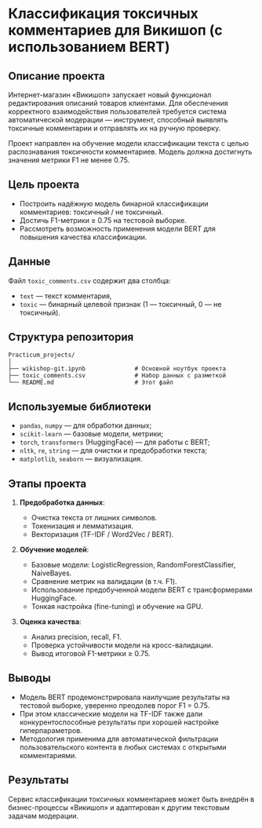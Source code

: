 # Классификация токсичных комментариев для Викишоп (с использованием BERT)

## Описание проекта
Интернет-магазин «Викишоп» запускает новый функционал редактирования описаний товаров клиентами. 
Для обеспечения корректного взаимодействия пользователей требуется система автоматической модерации — 
инструмент, способный выявлять токсичные комментарии и отправлять их на ручную проверку.

Проект направлен на обучение модели классификации текста с целью распознавания токсичности комментариев.
Модель должна достигнуть значения метрики F1 не менее 0.75.

## Цель проекта
- Построить надёжную модель бинарной классификации комментариев: токсичный / не токсичный.
- Достичь F1-метрики ≥ 0.75 на тестовой выборке.
- Рассмотреть возможность применения модели BERT для повышения качества классификации.

## Данные
Файл `toxic_comments.csv` содержит два столбца:
- `text` — текст комментария,
- `toxic` — бинарный целевой признак (1 — токсичный, 0 — не токсичный).

## Структура репозитория
```
Practicum_projects/
│
├── wikishop-git.ipynb              # Основной ноутбук проекта
├── toxic_comments.csv              # Набор данных с разметкой
└── README.md                       # Этот файл
```

## Используемые библиотеки
- `pandas`, `numpy` — для обработки данных;
- `scikit-learn` — базовые модели, метрики;
- `torch`, `transformers` (HuggingFace) — для работы с BERT;
- `nltk`, `re`, `string` — для очистки и предобработки текста;
- `matplotlib`, `seaborn` — визуализация.

## Этапы проекта
1. **Предобработка данных**:
   - Очистка текста от лишних символов.
   - Токенизация и лемматизация.
   - Векторизация (TF-IDF / Word2Vec / BERT).

2. **Обучение моделей**:
   - Базовые модели: LogisticRegression, RandomForestClassifier, NaiveBayes.
   - Сравнение метрик на валидации (в т.ч. F1).
   - Использование предобученной модели BERT с трансформерами HuggingFace.
   - Тонкая настройка (fine-tuning) и обучение на GPU.

3. **Оценка качества**:
   - Анализ precision, recall, F1.
   - Проверка устойчивости модели на кросс-валидации.
   - Вывод итоговой F1-метрики ≥ 0.75.

## Выводы
- Модель BERT продемонстрировала наилучшие результаты на тестовой выборке, уверенно преодолев порог F1 = 0.75.
- При этом классические модели на TF-IDF также дали конкурентоспособные результаты при хорошей настройке гиперпараметров.
- Методология применима для автоматической фильтрации пользовательского контента в любых системах с открытыми комментариями.

## Результаты
Сервис классификации токсичных комментариев может быть внедрён в бизнес-процессы «Викишоп» и адаптирован к другим текстовым задачам модерации.
